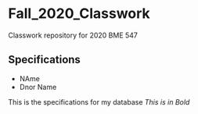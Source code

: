 # Fall_2020_Classwork
Classwork repository for 2020 BME 547
## Specifications
* NAme
* Dnor Name

This is the specifications for my database
_This is in Bold_
